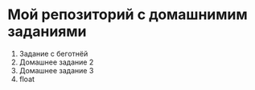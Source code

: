 # Мой репозиторий с домашнимим заданиями
1. Задание с беготнёй 
2. Домашнее задание 2
3. Домашнее задание 3
5. float